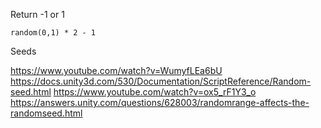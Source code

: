 Return -1 or 1

	random(0,1) * 2 - 1 



Seeds

https://www.youtube.com/watch?v=WumyfLEa6bU
https://docs.unity3d.com/530/Documentation/ScriptReference/Random-seed.html
https://www.youtube.com/watch?v=ox5_rF1Y3_o
https://answers.unity.com/questions/628003/randomrange-affects-the-randomseed.html
